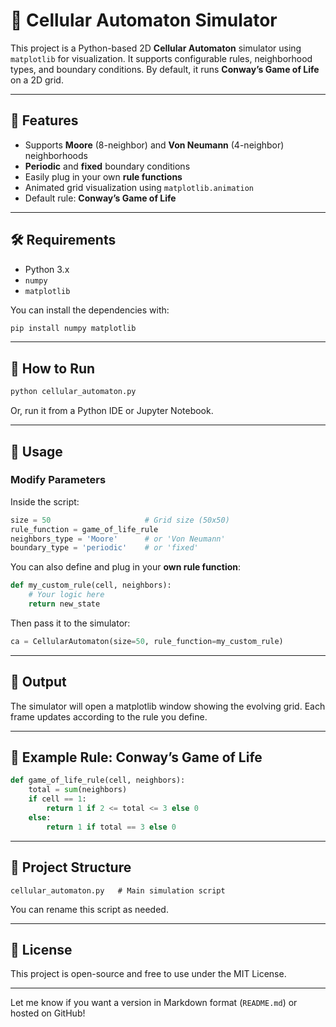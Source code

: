 
# 🧬 Cellular Automaton Simulator

This project is a Python-based 2D **Cellular Automaton** simulator using `matplotlib` for visualization. It supports configurable rules, neighborhood types, and boundary conditions. By default, it runs **Conway’s Game of Life** on a 2D grid.

---

## 🧠 Features

* Supports **Moore** (8-neighbor) and **Von Neumann** (4-neighbor) neighborhoods
* **Periodic** and **fixed** boundary conditions
* Easily plug in your own **rule functions**
* Animated grid visualization using `matplotlib.animation`
* Default rule: **Conway’s Game of Life**

---

## 🛠️ Requirements

* Python 3.x
* `numpy`
* `matplotlib`

You can install the dependencies with:

```bash
pip install numpy matplotlib
```

---

## 🚀 How to Run

```bash
python cellular_automaton.py
```

Or, run it from a Python IDE or Jupyter Notebook.

---

## 🧾 Usage

### Modify Parameters

Inside the script:

```python
size = 50                     # Grid size (50x50)
rule_function = game_of_life_rule
neighbors_type = 'Moore'      # or 'Von Neumann'
boundary_type = 'periodic'    # or 'fixed'
```

You can also define and plug in your **own rule function**:

```python
def my_custom_rule(cell, neighbors):
    # Your logic here
    return new_state
```

Then pass it to the simulator:

```python
ca = CellularAutomaton(size=50, rule_function=my_custom_rule)
```

---

## 🎥 Output

The simulator will open a matplotlib window showing the evolving grid.
Each frame updates according to the rule you define.

---

## 📌 Example Rule: Conway’s Game of Life

```python
def game_of_life_rule(cell, neighbors):
    total = sum(neighbors)
    if cell == 1:
        return 1 if 2 <= total <= 3 else 0
    else:
        return 1 if total == 3 else 0
```

---

## 📂 Project Structure

```
cellular_automaton.py   # Main simulation script
```

You can rename this script as needed.

---

## 📄 License

This project is open-source and free to use under the MIT License.

---

Let me know if you want a version in Markdown format (`README.md`) or hosted on GitHub!
